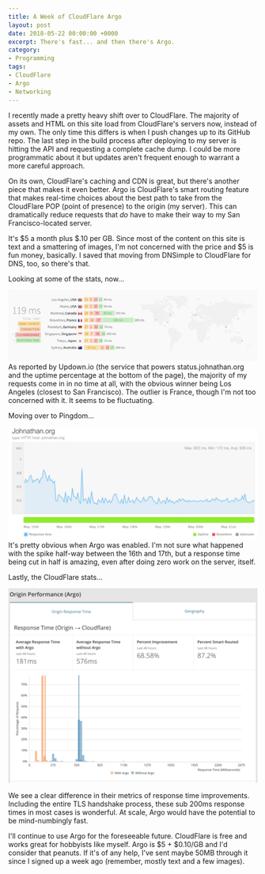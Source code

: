 ```yaml
---
title: A Week of CloudFlare Argo
layout: post
date: 2018-05-22 00:00:00 +0000
excerpt: There's fast... and then there's Argo.
category:
- Programming
tags:
- CloudFlare
- Argo
- Networking
---
```

I recently made a pretty heavy shift over to CloudFlare. The majority of assets and HTML on this site load from CloudFlare's servers now, instead of my own. The only time this differs is when I push changes up to its GitHub repo. The last step in the build process after deploying to my server is hitting the API and requesting a complete cache dump. I could be more programmatic about it but updates aren't frequent enough to warrant a more careful approach. 

On its own, CloudFlare's caching and CDN is great, but there's another piece that makes it even better. Argo is CloudFlare's smart routing feature that makes real-time choices about the best path to take from the CloudFlare POP (point of presence) to the origin (my server). This can dramatically reduce requests that _do_ have to make their way to my San Francisco-located server. 

It's $5 a month plus $.10 per GB. Since most of the content on this site is text and a smattering of images, I'm not concerned with the price and $5 is fun money, basically. I saved that moving from DNSimple to CloudFlare for DNS, too, so there's that. 

Looking at some of the stats, now...

![](/assets/uploads/2018/05/22/updown_io_response_times.jpg)As reported by Updown.io (the service that powers status.johnathan.org and the uptime percentage at the bottom of the page), the majority of my requests come in in no time at all, with the obvious winner being Los Angeles (closest to San Francisco). The outlier is France, though I'm not too concerned with it. It seems to be fluctuating.

Moving over to Pingdom...

![](/assets/uploads/2018/05/22/pingdom_response_times.jpg)It's pretty obvious when Argo was enabled. I'm not sure what happened with the spike half-way between the 16th and 17th, but a response time being cut in half is amazing, even after doing zero work on the server, itself.

Lastly, the CloudFlare stats...

![](/assets/uploads/2018/05/22/cloudflare_argo_response_times.jpg)

We see a clear difference in their metrics of response time improvements. Including the entire TLS handshake process, these sub 200ms response times in most cases is wonderful. At scale, Argo would have the potential to be mind-numbingly fast.

I'll continue to use Argo for the foreseeable future. CloudFlare is free and works great for hobbyists like myself. Argo is $5 + $0.10/GB and I'd consider that peanuts. If it's of any help, I've sent maybe 50MB through it since I signed up a week ago (remember, mostly text and a few images). 
